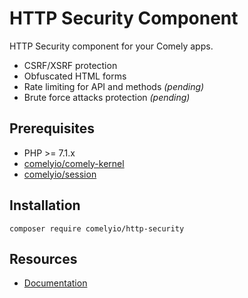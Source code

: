 # HTTP Security Component

HTTP Security component for your Comely apps.

* CSRF/XSRF protection
* Obfuscated HTML forms
* Rate limiting for API and methods *(pending)*
* Brute force attacks protection *(pending)*

## Prerequisites

* PHP >= 7.1.x
* [comelyio/comely-kernel](https://github.com/comelyio/comely-kernel) 
* [comelyio/session](https://github.com/comelyio/session) 

## Installation

`composer require comelyio/http-security`

## Resources

* [Documentation](https://comely.io/http-security)